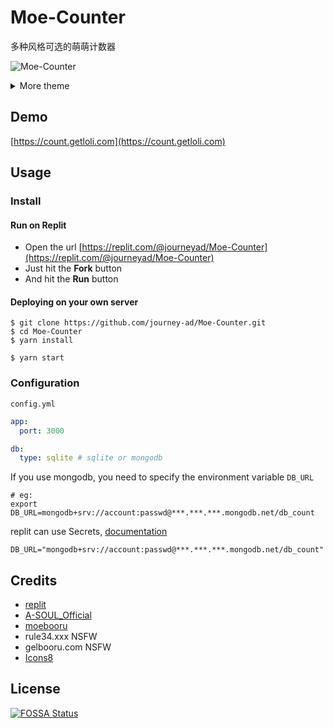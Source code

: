 # Moe-Counter

多种风格可选的萌萌计数器

![Moe-Counter](https://count.getloli.com/get/@Moe-counter.github)

<details>
<summary>More theme</summary>

##### asoul
![asoul](https://count.getloli.com/get/@demo?theme=asoul)

##### moebooru
![moebooru](https://count.getloli.com/get/@demo?theme=moebooru)

##### rule34
![Rule34](https://count.getloli.com/get/@demo?theme=rule34)

##### gelbooru
![Gelbooru](https://count.getloli.com/get/@demo?theme=gelbooru)</details>

## Demo
[https://count.getloli.com](https://count.getloli.com)

## Usage

### Install

#### Run on Replit

- Open the url [https://replit.com/@journeyad/Moe-Counter](https://replit.com/@journeyad/Moe-Counter)
- Just hit the **Fork** button
- And hit the **Run** button

#### Deploying on your own server

```shell
$ git clone https://github.com/journey-ad/Moe-Counter.git
$ cd Moe-Counter
$ yarn install

$ yarn start
```

### Configuration

`config.yml`

```yaml
app:
  port: 3000

db:
  type: sqlite # sqlite or mongodb
```

If you use mongodb, you need to specify the environment variable `DB_URL`

```shell
# eg:
export DB_URL=mongodb+srv://account:passwd@***.***.***.mongodb.net/db_count
```

replit can use Secrets, [documentation](https://docs.replit.com/programming-ide/storing-sensitive-information-environment-variables)

```
DB_URL="mongodb+srv://account:passwd@***.***.***.mongodb.net/db_count"
```

## Credits

*   [replit](https://replit.com/)
*   [A-SOUL_Official](https://space.bilibili.com/703007996)
*   [moebooru](https://github.com/moebooru/moebooru)
*   rule34.xxx NSFW
*   gelbooru.com NSFW
*   [Icons8](https://icons8.com/icons/set/star)

## License

[![FOSSA Status](https://app.fossa.com/api/projects/git%2Bgithub.com%2Fjourney-ad%2FMoe-Counter.svg?type=large)](https://app.fossa.com/projects/git%2Bgithub.com%2Fjourney-ad%2FMoe-Counter?ref=badge_large)
